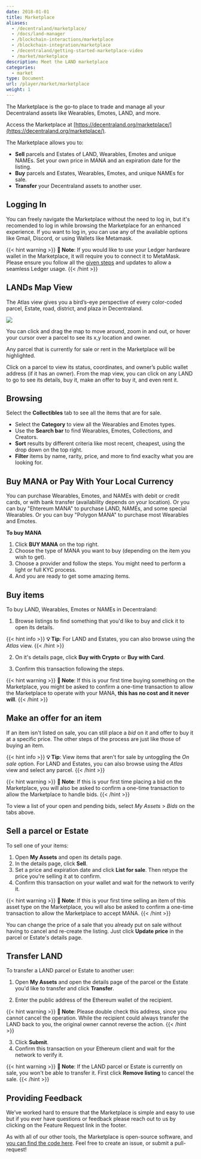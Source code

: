 ```yaml
---
date: 2018-01-01
title: Marketplace
aliases:
  - /decentraland/marketplace/
  - /docs/land-manager
  - /blockchain-interactions/marketplace
  - /blockchain-integration/marketplace
  - /decentraland/getting-started-marketplace-video
  - /market/marketplace
description: Meet the LAND marketplace
categories:
  - market
type: Document
url: /player/market/marketplace
weight: 1
---
```


The Marketplace is the go-to place to trade and manage all your Decentraland assets like Wearables, Emotes, LAND, and more.

Access the Marketplace at [https://decentraland.org/marketplace/](https://decentraland.org/marketplace/).

The Marketplace allows you to:

- **Sell** parcels and Estates of LAND, Wearables, Emotes and unique NAMEs. Set your own price in MANA and an expiration date for the listing.
- **Buy** parcels and Estates, Wearables, Emotes, and unique NAMEs for sale.
- **Transfer** your Decentraland assets to another user.


## Logging In

You can freely navigate the Marketplace without the need to log in, but it's recomended to log in while browsing the Marketplace for an enhanced experience. If you want to log in, you can use any of the available options like Gmail, Discord, or using Wallets like Metamask.

{{< hint warning >}}
**📔 Note**:  If you would like to use your Ledger hardware wallet in the Marketplace, it will require you to connect it to MetaMask. Please ensure you follow all the [given steps](https://metamask.zendesk.com/hc/en-us/articles/360020394612-How-to-connect-a-Trezor-or-Ledger-Hardware-Wallet) and updates to allow a seamless Ledger usage.
{{< /hint >}}



## LANDs Map View

The Atlas view gives you a bird’s-eye perspective of every color-coded parcel, Estate, road, district, and plaza in Decentraland.

![](/images/media/market-atlas.png)

You can click and drag the map to move around, zoom in and out, or hover your cursor over a parcel to see its x,y location and owner.

Any parcel that is currently for sale or rent in the Marketplace will be highlighted.

Click on a parcel to view its status, coordinates, and owner’s public wallet address (if it has an owner). From the map view, you can click on any LAND to go to see its details, buy it, make an offer to buy it, and even rent it. 

## Browsing

Select the **Collectibles** tab to see all the items that are for sale.

- Select the **Category** to view all the Wearables and Emotes types.
- Use the **Search bar** to find Wearables, Emotes, Collections, and Creators.
- **Sort** results by different criteria like most recent, cheapest, using the drop down on the top right. 
- **Filter** items by name, rarity, price, and more to find exaclty what you are looking for.


## Buy MANA or Pay With Your Local Currency

You can purchase Wearables, Emotes, and NAMEs with debit or credit cards, or with bank transfer (availability depends on your location). Or you can buy "Ehtereum MANA" to purchase LAND, NAMEs, and some special Wearables. Or you can buy "Polygon MANA" to purchase most Wearables and Emotes.

**To buy MANA**
1. Click **BUY MANA** on the top right.
2. Choose the type of MANA you want to buy (depending on the item you wish to get).
3. Choose a provider and follow the steps. You might need to perform a light or full KYC process. 
4. And you are ready to get some amazing items.

## Buy items

To buy LAND, Wearables, Emotes or NAMEs in Decentraland:

1. Browse listings to find something that you'd like to buy and click it to open its details.

{{< hint info >}}
**💡 Tip**:  For LAND and Estates, you can also browse using the _Atlas_ view.
{{< /hint >}}

2. On it's details page, click **Buy with Crypto** or **Buy with Card**.

3. Confirm this transaction following the steps.

{{< hint warning >}}
**📔 Note**:  If this is your first time buying something on the Marketplace, you might be asked to confirm a one-time transaction to allow the Marketplace to operate with your MANA, **this has no cost and it never will**.
{{< /hint >}}


## Make an offer for an item

If an item isn't listed on sale, you can still place a _bid_ on it and offer to buy it at a specific price. The other steps of the process are just like those of buying an item.

{{< hint info >}}
**💡 Tip**:  View items that aren't for sale by untoggling the _On sale_ option. For LAND and Estates, you can also browse using the _Atlas_ view and select any parcel.
{{< /hint >}}

{{< hint warning >}}
**📔 Note**:  If this is your first time placing a bid on the Marketplace, you will also be asked to confirm a one-time transaction to allow the Marketplace to handle bids.
{{< /hint >}}


To view a list of your open and pending bids, select _My Assets_ > _Bids_ on the tabs above.


## Sell a parcel or Estate

To sell one of your items:

1. Open **My Assets** and open its details page.
2. In the details page, click **Sell**.
3. Set a price and expiration date and click **List for sale**. Then retype the price you're selling it at to confirm.
4. Confirm this transaction on your wallet and wait for the network to verify it.

{{< hint warning >}}
**📔 Note**:  If this is your first time selling an item of this asset type on the Marketplace, you will also be asked to confirm a one-time transaction to allow the Marketplace to accept MANA.
{{< /hint >}}


You can change the price of a sale that you already put on sale without having to cancel and re-create the listing. Just click **Update price** in the parcel or Estate's details page.



## Transfer LAND

To transfer a LAND parcel or Estate to another user:

1. Open **My Assets** and open the details page of the parcel or the Estate you'd like to transfer and click **Transfer**.

2. Enter the public address of the Ethereum wallet of the recipient.

{{< hint warning >}}
**📔 Note**:  Please double check this address, since you cannot cancel the operation. While the recipient could always transfer the LAND back to you, the original owner cannot reverse the action.
{{< /hint >}}

3. Click **Submit**.
4. Confirm this transaction on your Ethereum client and wait for the network to verify it.

{{< hint warning >}}
**📔 Note**:  If the LAND parcel or Estate is currently on sale, you won't be able to transfer it. First click **Remove listing** to cancel the sale.
{{< /hint >}}


## Providing Feedback

We’ve worked hard to ensure that the Marketplace is simple and easy to use but if you ever have questions or feedback please reach out to us by clicking on the Feature Request link in the footer.

As with all of our other tools, the Marketplace is open-source software, and [you can find the code here](https://github.com/decentraland/marketplace). Feel free to create an issue, or submit a pull-request!
